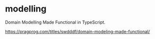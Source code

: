 # modelling

Domain Modelling Made Functional in TypeScript.

https://pragprog.com/titles/swdddf/domain-modeling-made-functional/
